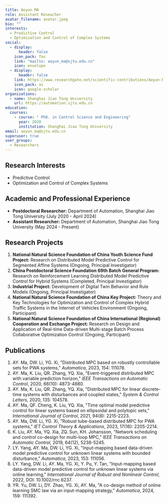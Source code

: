 ```yaml
---
title: Aoyun MA
role: Assistant Reseacher
avatar_filename: avatar.jpeg
bio: ""
interests:
  - Predictive Control
  - Optimization and Control of Complex Systems
social:
  - display:
      header: false
    icon_pack: fas
    link: "mailto: aoyun_ma@sjtu.edu.cn"
    icon: envelope
  - display:
      header: false
    link: https://www.researchgate.net/scientific-contributions/Aoyun-Ma-2223930784
    icon_pack: ai
    icon: google-scholar
organizations:
  - name: Shanghai Jiao Tong University
    url: https://automation.sjtu.edu.cn
education:
  courses:
    - course: " PhD. in Control Science and Engineering"
      year: 2020
      institution: Shanghai Jiao Tong University
email: aoyun_ma@sjtu.edu.cn
superuser: true
user_groups:
  - Researchers
---
```




## Research Interests

* Predictive Control
* Optimization and Control of Complex Systems

## Academic and Professional Experience

* **Postdoctoral Researcher:** Department of Automation, Shanghai Jiao Tong University (July 2020 - April 2024)
* **Assistant Researcher:** Department of Automation, Shanghai Jiao Tong University (May 2024 - Present)

## Research Projects

1. **National Natural Science Foundation of China Youth Science Fund Project:** Research on Distributed Model Predictive Control for Segmented Affine Systems (Ongoing, Principal Investigator)
2. **China Postdoctoral Science Foundation 69th Batch General Program:** Research on Reinforcement Learning Distributed Model Predictive Control for Hybrid Systems (Completed, Principal Investigator)
3. **Industrial Project:** Development of Digital Twin Behavior and Rule Models (Ongoing, Principal Investigator)
4. **National Natural Science Foundation of China Key Project:** Theory and Key Technologies for Optimization and Control of Complex Hybrid Traffic Systems in the Internet of Vehicles Environment (Ongoing, Participant)
5. **National Natural Science Foundation of China International (Regional) Cooperation and Exchange Project:** Research on Design and Application of Real-time Data-driven Multi-stage Batch Process Collaborative Optimization Control (Ongoing, Participant)

## Publications

1. AY. Ma, DW. Li, YG. Xi, "Distributed MPC based on robustly controllable sets for PWA systems," *Automatica*, 2023, 154: 111078.
2. AY. Ma, K. Liu, QR. Zhang, YQ. Xia, "Event-triggered distributed MPC with variable prediction horizon," *IEEE Transactions on Automatic Control*, 2020, 66(10): 4873-4880.
3. AY. Ma, K. Liu, QR. Zhang, YQ. Xia, "Distributed MPC for linear discrete-time systems with disturbances and coupled states," *System & Control Letters*, 2020, 135: 104578.
4. AY. Ma, QF. Cheng, K. Liu, YQ. Xia, "Time optimal model predictive control for linear systems based on ellipsoidal and polytopic sets," *International Journal of Control*, 2021, 94(8): 2215-2223.
5. AY. Ma, DW. Li, YG. Xi, "Robust tube-based distributed MPC for PWA systems," *IET Control Theory & Applications*, 2023, 17(16): 2205-2214.
6. K. Liu, AY. Ma, YQ. Xia, ZQ. Sun, KH. Johansson, "Network scheduling and control co-design for multi-loop MPC," *IEEE Transactions on Automatic Control*, 2019, 64(12), 5238-5245.
7. LY. Yang, AY. Ma, DW. Li, YG. Xi, "Input-mapping based data-driven model predictive control for unknown linear systems with bounded disturbance," *Automatica*, 2023, 153: 111056.
8. LY. Yang, DW. Li, AY. Ma, YG. Xi, Y. Pu, Y. Tan, "Input-mapping based data-driven model predictive control for unknown linear systems via online learning," *International Journal of Robust and Nonlinear Control*, 2022, DOI: 10.1002/rnc.6237.
9. YR. Yu, DW. Li, DY. Zhao, YG. Xi, AY. Ma, "A co-design method of online learning SMC law via an input-mapping strategy," *Automatica*, 2024, 159: 111392.
